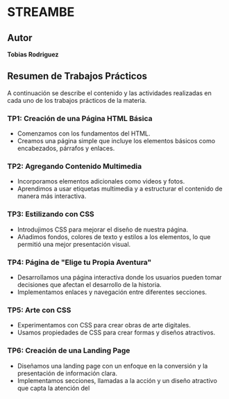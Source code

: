 # STREAMBE

## Autor
**Tobias Rodriguez**

## Resumen de Trabajos Prácticos

A continuación se describe el contenido y las actividades realizadas en cada uno de los trabajos prácticos de la materia.

### TP1: Creación de una Página HTML Básica
- Comenzamos con los fundamentos del HTML.
- Creamos una página simple que incluye los elementos básicos como encabezados, párrafos y enlaces.

### TP2: Agregando Contenido Multimedia
- Incorporamos elementos adicionales como videos y fotos.
- Aprendimos a usar etiquetas multimedia y a estructurar el contenido de manera más interactiva.

### TP3: Estilizando con CSS
- Introdujimos CSS para mejorar el diseño de nuestra página.
- Añadimos fondos, colores de texto y estilos a los elementos, lo que permitió una mejor presentación visual.

### TP4: Página de "Elige tu Propia Aventura"
- Desarrollamos una página interactiva donde los usuarios pueden tomar decisiones que afectan el desarrollo de la historia.
- Implementamos enlaces y navegación entre diferentes secciones.

### TP5: Arte con CSS
- Experimentamos con CSS para crear obras de arte digitales.
- Usamos propiedades de CSS para crear formas y diseños atractivos.

### TP6: Creación de una Landing Page
- Diseñamos una landing page con un enfoque en la conversión y la presentación de información clara.
- Implementamos secciones, llamadas a la acción y un diseño atractivo que capta la atención del 

